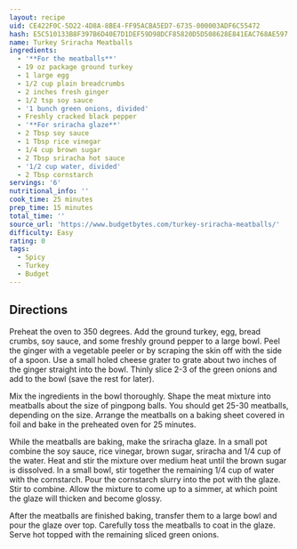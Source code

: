 ```yaml
---
layout: recipe
uid: CE422F0C-5D22-4D8A-8BE4-FF95ACBA5ED7-6735-000003ADF6C55472
hash: E5C510133B8F397B6D40E7D1DEF59D98DCF85820D5D508628E841EAC768AE597
name: Turkey Sriracha Meatballs
ingredients:
  - '**For the meatballs**'
  - 19 oz package ground turkey
  - 1 large egg
  - 1/2 cup plain breadcrumbs
  - 2 inches fresh ginger
  - 1/2 tsp soy sauce
  - '1 bunch green onions, divided'
  - Freshly cracked black pepper
  - '**For sriracha glaze**'
  - 2 Tbsp soy sauce
  - 1 Tbsp rice vinegar
  - 1/4 cup brown sugar
  - 2 Tbsp sriracha hot sauce
  - '1/2 cup water, divided'
  - 2 Tbsp cornstarch
servings: '6'
nutritional_info: ''
cook_time: 25 minutes
prep_time: 15 minutes
total_time: ''
source_url: 'https://www.budgetbytes.com/turkey-sriracha-meatballs/'
difficulty: Easy
rating: 0
tags:
  - Spicy
  - Turkey
  - Budget
---
```


## Directions

Preheat the oven to 350 degrees. Add the ground turkey, egg, bread crumbs, soy sauce, and some freshly ground pepper to a large bowl. Peel the ginger with a vegetable peeler or by scraping the skin off with the side of a spoon. Use a small holed cheese grater to grate about two inches of the ginger straight into the bowl. Thinly slice 2-3 of the green onions and add to the bowl (save the rest for later).

Mix the ingredients in the bowl thoroughly. Shape the meat mixture into meatballs about the size of pingpong balls. You should get 25-30 meatballs, depending on the size. Arrange the meatballs on a baking sheet covered in foil and bake in the preheated oven for 25 minutes.

While the meatballs are baking, make the sriracha glaze. In a small pot combine the soy sauce, rice vinegar, brown sugar, sriracha and 1/4 cup of the water. Heat and stir the mixture over medium heat until the brown sugar is dissolved. In a small bowl, stir together the remaining 1/4 cup of water with the cornstarch. Pour the cornstarch slurry into the pot with the glaze. Stir to combine. Allow the mixture to come up to a simmer, at which point the glaze will thicken and become glossy.

After the meatballs are finished baking, transfer them to a large bowl and pour the glaze over top. Carefully toss the meatballs to coat in the glaze. Serve hot topped with the remaining sliced green onions.
